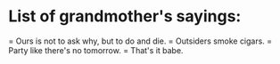 # List of grandmother's sayings:
 = Ours is not to ask why, but to do and die.
 = Outsiders smoke cigars.
 = Party like there's no tomorrow. 
 = That's it babe.
